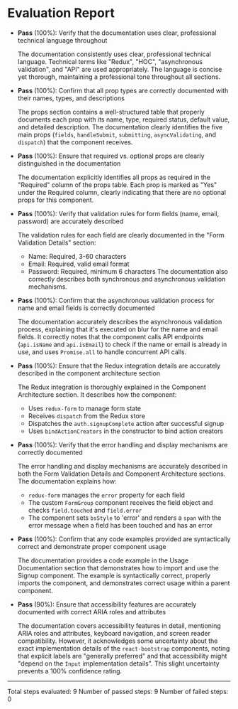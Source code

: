 # Evaluation Report

- **Pass** (100%): Verify that the documentation uses clear, professional technical language throughout

    The documentation consistently uses clear, professional technical language. Technical terms like "Redux", "HOC", "asynchronous validation", and "API" are used appropriately. The language is concise yet thorough, maintaining a professional tone throughout all sections.

- **Pass** (100%): Confirm that all prop types are correctly documented with their names, types, and descriptions

    The props section contains a well-structured table that properly documents each prop with its name, type, required status, default value, and detailed description. The documentation clearly identifies the five main props (`fields`, `handleSubmit`, `submitting`, `asyncValidating`, and `dispatch`) that the component receives.

- **Pass** (100%): Ensure that required vs. optional props are clearly distinguished in the documentation

    The documentation explicitly identifies all props as required in the "Required" column of the props table. Each prop is marked as "Yes" under the Required column, clearly indicating that there are no optional props for this component.

- **Pass** (100%): Verify that validation rules for form fields (name, email, password) are accurately described

    The validation rules for each field are clearly documented in the "Form Validation Details" section:
    - Name: Required, 3-60 characters
    - Email: Required, valid email format
    - Password: Required, minimum 6 characters
    The documentation also correctly describes both synchronous and asynchronous validation mechanisms.

- **Pass** (100%): Confirm that the asynchronous validation process for name and email fields is correctly documented

    The documentation accurately describes the asynchronous validation process, explaining that it's executed on blur for the name and email fields. It correctly notes that the component calls API endpoints (`api.isName` and `api.isEmail`) to check if the name or email is already in use, and uses `Promise.all` to handle concurrent API calls.

- **Pass** (100%): Ensure that the Redux integration details are accurately described in the component architecture section

    The Redux integration is thoroughly explained in the Component Architecture section. It describes how the component:
    - Uses `redux-form` to manage form state
    - Receives `dispatch` from the Redux store
    - Dispatches the `auth.signupComplete` action after successful signup
    - Uses `bindActionCreators` in the constructor to bind action creators

- **Pass** (100%): Verify that the error handling and display mechanisms are correctly documented

    The error handling and display mechanisms are accurately described in both the Form Validation Details and Component Architecture sections. The documentation explains how:
    - `redux-form` manages the `error` property for each field
    - The custom `FormGroup` component receives the field object and checks `field.touched` and `field.error`
    - The component sets `bsStyle` to 'error' and renders a `span` with the error message when a field has been touched and has an error

- **Pass** (100%): Confirm that any code examples provided are syntactically correct and demonstrate proper component usage

    The documentation provides a code example in the Usage Documentation section that demonstrates how to import and use the Signup component. The example is syntactically correct, properly imports the component, and demonstrates correct usage within a parent component.

- **Pass** (90%): Ensure that accessibility features are accurately documented with correct ARIA roles and attributes

    The documentation covers accessibility features in detail, mentioning ARIA roles and attributes, keyboard navigation, and screen reader compatibility. However, it acknowledges some uncertainty about the exact implementation details of the `react-bootstrap` components, noting that explicit labels are "generally preferred" and that accessibility might "depend on the `Input` implementation details". This slight uncertainty prevents a 100% confidence rating.

---

Total steps evaluated: 9
Number of passed steps: 9
Number of failed steps: 0